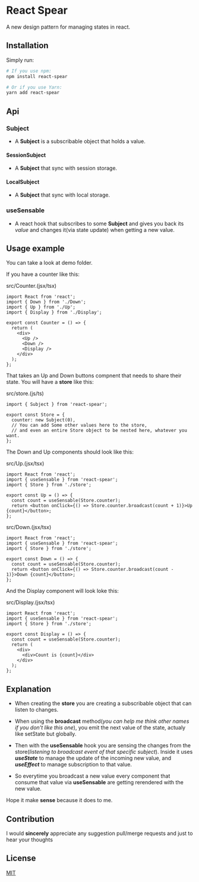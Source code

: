 # React Spear

A new design pattern for managing states in react.

## Installation

Simply run:

```bash
# If you use npm:
npm install react-spear

# Or if you use Yarn:
yarn add react-spear
```

## Api

### Subject

- A **Subject** is a subscribable object that holds a value.

#### SessionSubject

- A **Subject** that sync with session storage.

#### LocalSubject

- A **Subject** that sync with local storage.

### useSensable

- A react hook that subscribes to some **Subject** and gives you back its _value_
  and changes it(via state update) when getting a new value.

## Usage example

You can take a look at demo folder.

If you have a counter like this:

src/Counter.(jsx/tsx)

```tsx
import React from 'react';
import { Down } from './Down';
import { Up } from './Up';
import { Display } from './Display';

export const Counter = () => {
  return (
    <div>
      <Up />
      <Down />
      <Display />
    </div>
  );
};
```

That takes an Up and Down buttons compnent that needs to share their state.
You will have a **store** like this:

src/store.(js/ts)

```tsx
import { Subject } from 'react-spear';

export const Store = {
  counter: new Subject(0),
  // You can add Some other values here to the store,
  // and even an entire Store object to be nested here, whatever you want.
};
```

The Down and Up components should look like this:

src/Up.(jsx/tsx)

```tsx
import React from 'react';
import { useSensable } from 'react-spear';
import { Store } from './store';

export const Up = () => {
  const count = useSensable(Store.counter);
  return <button onClick={() => Store.counter.broadcast(count + 1)}>Up {count}</button>;
};
```

src/Down.(jsx/tsx)

```tsx
import React from 'react';
import { useSensable } from 'react-spear';
import { Store } from './store';

export const Down = () => {
  const count = useSensable(Store.counter);
  return <button onClick={() => Store.counter.broadcast(count - 1)}>Down {count}</button>;
};
```

And the Display component will look loke this:

src/Display.(jsx/tsx)

```tsx
import React from 'react';
import { useSensable } from 'react-spear';
import { Store } from './store';

export const Display = () => {
  const count = useSensable(Store.counter);
  return (
    <div>
      <div>Count is {count}</div>
    </div>
  );
};
```

## Explanation

- When creating the **store** you are creating a subscribable object that can listen to changes.

- When using the **broadcast** method(_you can help me think other names if you don't like this one_),
  you emit the next value of the state, actualy like setState but globally.

- Then with the **useSensable** hook you are sensing the changes from the store(_listening to broadcast event of that specific subject_).
  Inside it uses **_useState_** to manage the update of the incoming new value,
  and **_useEffect_** to manage subscription to that value.

- So everytime you broadcast a new value every component that consume that value via **useSensable**
  are getting rerendered with the new value.

Hope it make **sense** because it does to me.

## Contribution

I would **sincerely** appreciate any suggestion pull/merge requests and just to hear your thoughts

## License

[MIT](LICENSE.md)
